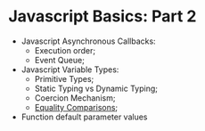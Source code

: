 # Javascript Basics: Part 2

- Javascript Asynchronous Callbacks:
    + Execution order;
    + Event Queue;
- Javascript Variable Types:
    + Primitive Types;
    + Static Typing vs Dynamic Typing;
    + Coercion Mechanism;
    + [Equality Comparisons](https://developer.mozilla.org/en-US/docs/Web/JavaScript/Equality_comparisons_and_sameness);
- Function default parameter values